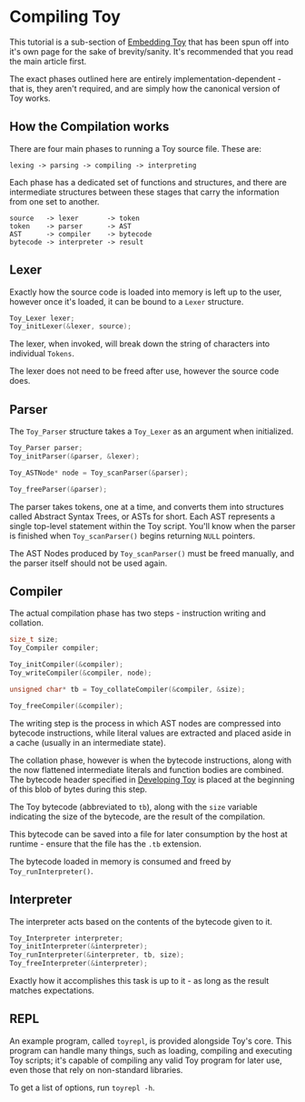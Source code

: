 # Compiling Toy

This tutorial is a sub-section of [Embedding Toy](embedding-toy) that has been spun off into it's own page for the sake of brevity/sanity. It's recommended that you read the main article first.

The exact phases outlined here are entirely implementation-dependent - that is, they aren't required, and are simply how the canonical version of Toy works.

## How the Compilation works

There are four main phases to running a Toy source file. These are:

```
lexing -> parsing -> compiling -> interpreting
```

Each phase has a dedicated set of functions and structures, and there are intermediate structures between these stages that carry the information from one set to another.

```
source   -> lexer       -> token
token    -> parser      -> AST
AST      -> compiler    -> bytecode
bytecode -> interpreter -> result
```

## Lexer

Exactly how the source code is loaded into memory is left up to the user, however once it's loaded, it can be bound to a `Lexer` structure.

```c
Toy_Lexer lexer;
Toy_initLexer(&lexer, source);
```

The lexer, when invoked, will break down the string of characters into individual `Tokens`.

The lexer does not need to be freed after use, however the source code does.

## Parser

The `Toy_Parser` structure takes a `Toy_Lexer` as an argument when initialized.

```c
Toy_Parser parser; 
Toy_initParser(&parser, &lexer);

Toy_ASTNode* node = Toy_scanParser(&parser);

Toy_freeParser(&parser);
```

The parser takes tokens, one at a time, and converts them into structures called Abstract Syntax Trees, or ASTs for short. Each AST represents a single top-level statement within the Toy script. You'll know when the parser is finished when `Toy_scanParser()` begins returning `NULL` pointers.

The AST Nodes produced by `Toy_scanParser()` must be freed manually, and the parser itself should not be used again.

## Compiler

The actual compilation phase has two steps - instruction writing and collation.

```c
size_t size;
Toy_Compiler compiler;

Toy_initCompiler(&compiler);
Toy_writeCompiler(&compiler, node);

unsigned char* tb = Toy_collateCompiler(&compiler, &size);

Toy_freeCompiler(&compiler);
```

The writing step is the process in which AST nodes are compressed into bytecode instructions, while literal values are extracted and placed aside in a cache (usually in an intermediate state).

The collation phase, however is when the bytecode instructions, along with the now flattened intermediate literals and function bodies are combined. The bytecode header specified in [Developing Toy](developing-toy) is placed at the beginning of this blob of bytes during this step.

The Toy bytecode (abbreviated to `tb`), along with the `size` variable indicating the size of the bytecode, are the result of the compilation.

This bytecode can be saved into a file for later consumption by the host at runtime - ensure that the file has the `.tb` extension.

The bytecode loaded in memory is consumed and freed by `Toy_runInterpreter()`.

## Interpreter

The interpreter acts based on the contents of the bytecode given to it.

```c
Toy_Interpreter interpreter;
Toy_initInterpreter(&interpreter);
Toy_runInterpreter(&interpreter, tb, size);
Toy_freeInterpreter(&interpreter);
```

Exactly how it accomplishes this task is up to it - as long as the result matches expectations.

## REPL

An example program, called `toyrepl`, is provided alongside Toy's core. This program can handle many things, such as loading, compiling and executing Toy scripts; it's capable of compiling any valid Toy program for later use, even those that rely on non-standard libraries.

To get a list of options, run `toyrepl -h`.

